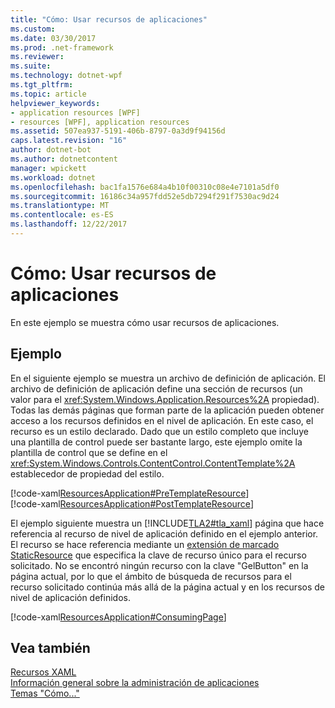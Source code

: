```yaml
---
title: "Cómo: Usar recursos de aplicaciones"
ms.custom: 
ms.date: 03/30/2017
ms.prod: .net-framework
ms.reviewer: 
ms.suite: 
ms.technology: dotnet-wpf
ms.tgt_pltfrm: 
ms.topic: article
helpviewer_keywords:
- application resources [WPF]
- resources [WPF], application resources
ms.assetid: 507ea937-5191-406b-8797-0a3d9f94156d
caps.latest.revision: "16"
author: dotnet-bot
ms.author: dotnetcontent
manager: wpickett
ms.workload: dotnet
ms.openlocfilehash: bac1fa1576e684a4b10f00310c08e4e7101a5df0
ms.sourcegitcommit: 16186c34a957fdd52e5db7294f291f7530ac9d24
ms.translationtype: MT
ms.contentlocale: es-ES
ms.lasthandoff: 12/22/2017
---
```

# <a name="how-to-use-application-resources"></a>Cómo: Usar recursos de aplicaciones
En este ejemplo se muestra cómo usar recursos de aplicaciones.  
  
## <a name="example"></a>Ejemplo  
 En el siguiente ejemplo se muestra un archivo de definición de aplicación. El archivo de definición de aplicación define una sección de recursos (un valor para el <xref:System.Windows.Application.Resources%2A> propiedad). Todas las demás páginas que forman parte de la aplicación pueden obtener acceso a los recursos definidos en el nivel de aplicación. En este caso, el recurso es un estilo declarado. Dado que un estilo completo que incluye una plantilla de control puede ser bastante largo, este ejemplo omite la plantilla de control que se define en el <xref:System.Windows.Controls.ContentControl.ContentTemplate%2A> establecedor de propiedad del estilo.  
  
 [!code-xaml[ResourcesApplication#PreTemplateResource](../../../../samples/snippets/csharp/VS_Snippets_Wpf/ResourcesApplication/CS/app.xaml#pretemplateresource)]  
[!code-xaml[ResourcesApplication#PostTemplateResource](../../../../samples/snippets/csharp/VS_Snippets_Wpf/ResourcesApplication/CS/app.xaml#posttemplateresource)]  
  
 El ejemplo siguiente muestra un [!INCLUDE[TLA2#tla_xaml](../../../../includes/tla2sharptla-xaml-md.md)] página que hace referencia al recurso de nivel de aplicación definido en el ejemplo anterior. El recurso se hace referencia mediante un [extensión de marcado StaticResource](../../../../docs/framework/wpf/advanced/staticresource-markup-extension.md) que especifica la clave de recurso único para el recurso solicitado. No se encontró ningún recurso con la clave "GelButton" en la página actual, por lo que el ámbito de búsqueda de recursos para el recurso solicitado continúa más allá de la página actual y en los recursos de nivel de aplicación definidos.  
  
 [!code-xaml[ResourcesApplication#ConsumingPage](../../../../samples/snippets/csharp/VS_Snippets_Wpf/ResourcesApplication/CS/page1.xaml#consumingpage)]  
  
## <a name="see-also"></a>Vea también  
 [Recursos XAML](../../../../docs/framework/wpf/advanced/xaml-resources.md)  
 [Información general sobre la administración de aplicaciones](../../../../docs/framework/wpf/app-development/application-management-overview.md)  
 [Temas "Cómo..."](../../../../docs/framework/wpf/advanced/resources-how-to-topics.md)
